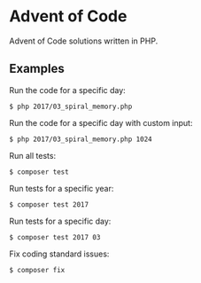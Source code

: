 # Advent of Code

Advent of Code solutions written in PHP.

## Examples

Run the code for a specific day:
```shell
$ php 2017/03_spiral_memory.php
```

Run the code for a specific day with custom input:
```shell
$ php 2017/03_spiral_memory.php 1024
```

Run all tests:
```shell
$ composer test
```

Run tests for a specific year:
```shell
$ composer test 2017
```

Run tests for a specific day:
```shell
$ composer test 2017 03
```

Fix coding standard issues:
```shell
$ composer fix
```
